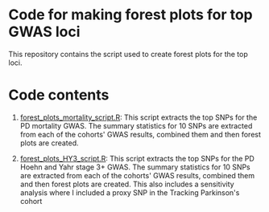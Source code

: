 # Code for making forest plots for top GWAS loci

This repository contains the script used to create forest plots for the top loci.

# Code contents

1. [forest_plots_mortality_script.R](https://github.com/huw-morris-lab/PD-survival-GWAS/blob/a989a89a811e1e4ce08f150b5d479c59371e00e3/forest_plots/forest_plots_mortality_script.R): This script extracts the top SNPs for the PD mortality GWAS. The summary statistics for 10 SNPs are extracted from each of the cohorts' GWAS results, combined them and then forest plots are created.

2. [forest_plots_HY3_script.R](https://github.com/huw-morris-lab/PD-survival-GWAS/blob/63464e6f265790879f9ed2e84cb607d9694f1329/forest_plots/forest_plots_HY3_script.R): This script extracts the top SNPs for the PD Hoehn and Yahr stage 3+ GWAS. The summary statistics for 10 SNPs are extracted from each of the cohorts' GWAS results, combined them and then forest plots are created. This also includes a sensitivity analysis where I included a proxy SNP in the Tracking Parkinson's cohort
